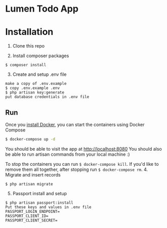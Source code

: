 # Lumen Todo App

# Installation

1. Clone this repo


2. Install composer packages

```
$ composer install
```

3. Create and setup .env file

```
make a copy of .env.example
$ copy .env.example .env
$ php artisan key:generate
put database credentials in .env file
```
## Run
Once you [install Docker](https://docs.docker.com/), you can start the containers using Docker Compose
```sh
$ docker-compose up -d
```

You should be able to visit the app at [http://localhost:8080](http://localhost:8080)
You should also be able to run artisan commands from your local machine :)

To stop the containers you can run `$ docker-compose kill`. If you'd like to remove them all together, after stopping run `$ docker-compose rm`.
4. Migrate and insert records

```
$ php artisan migrate
```

5. Passport install and setup

```
$ php artisan passport:install
Put these keys and values in .env file
PASSPORT_LOGIN_ENDPOINT=
PASSPORT_CLIENT_ID=
PASSPORT_CLIENT_SECRET=
```
